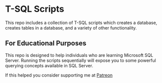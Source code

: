 # T-SQL Scripts

This repo includes a collection of T-SQL scripts which creates a database, creates tables in a database, and a variety of other functionality.

## For Educational Purposes
This repo is designed to help individuals who are learning Microsoft SQL Server.  Running the scripts sequentially will expose you to some powerful querying concepts available in SQL Server.  

If this helped you consider supporting me at [Patreon](https://www.patreon.com/aaronwht)
